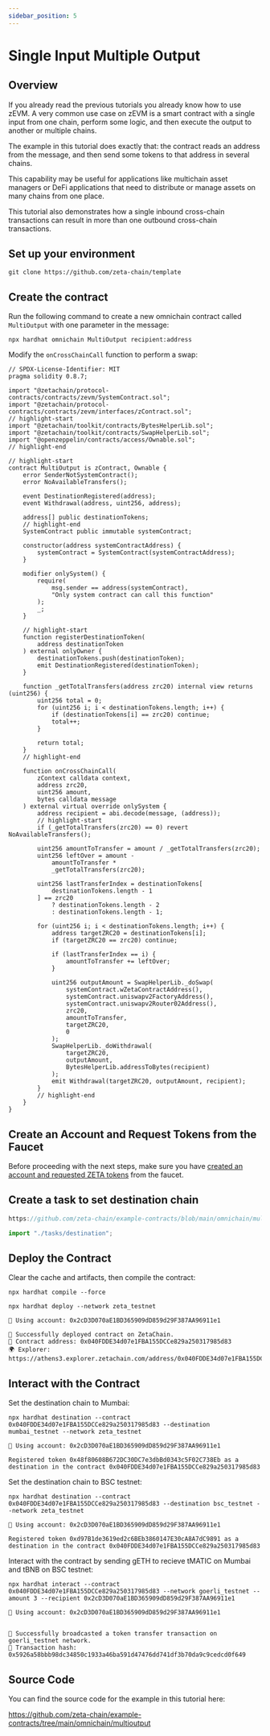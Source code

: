 ```yaml
---
sidebar_position: 5
---
```


# Single Input Multiple Output

## Overview

If you already read the previous tutorials you already know how to use zEVM. A
very common use case on zEVM is a smart contract with a single input from one
chain, perform some logic, and then execute the output to another or multiple
chains.

The example in this tutorial does exactly that: the contract reads an address
from the message, and then send some tokens to that address in several chains.

This capability may be useful for applications like multichain asset managers or
DeFi applications that need to distribute or manage assets on many chains from
one place.

This tutorial also demonstrates how a single inbound cross-chain transactions
can result in more than one outbound cross-chain transactions.

## Set up your environment

```
git clone https://github.com/zeta-chain/template
```

## Create the contract

Run the following command to create a new omnichain contract called
`MultiOutput` with one parameter in the message:

```
npx hardhat omnichain MultiOutput recipient:address
```

Modify the `onCrossChainCall` function to perform a swap:

```solidity title="contracts/MultiOutput.sol"
// SPDX-License-Identifier: MIT
pragma solidity 0.8.7;

import "@zetachain/protocol-contracts/contracts/zevm/SystemContract.sol";
import "@zetachain/protocol-contracts/contracts/zevm/interfaces/zContract.sol";
// highlight-start
import "@zetachain/toolkit/contracts/BytesHelperLib.sol";
import "@zetachain/toolkit/contracts/SwapHelperLib.sol";
import "@openzeppelin/contracts/access/Ownable.sol";
// highlight-end

// highlight-start
contract MultiOutput is zContract, Ownable {
    error SenderNotSystemContract();
    error NoAvailableTransfers();

    event DestinationRegistered(address);
    event Withdrawal(address, uint256, address);

    address[] public destinationTokens;
    // highlight-end
    SystemContract public immutable systemContract;

    constructor(address systemContractAddress) {
        systemContract = SystemContract(systemContractAddress);
    }

    modifier onlySystem() {
        require(
            msg.sender == address(systemContract),
            "Only system contract can call this function"
        );
        _;
    }

    // highlight-start
    function registerDestinationToken(
        address destinationToken
    ) external onlyOwner {
        destinationTokens.push(destinationToken);
        emit DestinationRegistered(destinationToken);
    }

    function _getTotalTransfers(address zrc20) internal view returns (uint256) {
        uint256 total = 0;
        for (uint256 i; i < destinationTokens.length; i++) {
            if (destinationTokens[i] == zrc20) continue;
            total++;
        }

        return total;
    }
    // highlight-end

    function onCrossChainCall(
        zContext calldata context,
        address zrc20,
        uint256 amount,
        bytes calldata message
    ) external virtual override onlySystem {
        address recipient = abi.decode(message, (address));
        // highlight-start
        if (_getTotalTransfers(zrc20) == 0) revert NoAvailableTransfers();

        uint256 amountToTransfer = amount / _getTotalTransfers(zrc20);
        uint256 leftOver = amount -
            amountToTransfer *
            _getTotalTransfers(zrc20);

        uint256 lastTransferIndex = destinationTokens[
            destinationTokens.length - 1
        ] == zrc20
            ? destinationTokens.length - 2
            : destinationTokens.length - 1;

        for (uint256 i; i < destinationTokens.length; i++) {
            address targetZRC20 = destinationTokens[i];
            if (targetZRC20 == zrc20) continue;

            if (lastTransferIndex == i) {
                amountToTransfer += leftOver;
            }

            uint256 outputAmount = SwapHelperLib._doSwap(
                systemContract.wZetaContractAddress(),
                systemContract.uniswapv2FactoryAddress(),
                systemContract.uniswapv2Router02Address(),
                zrc20,
                amountToTransfer,
                targetZRC20,
                0
            );
            SwapHelperLib._doWithdrawal(
                targetZRC20,
                outputAmount,
                BytesHelperLib.addressToBytes(recipient)
            );
            emit Withdrawal(targetZRC20, outputAmount, recipient);
        }
        // highlight-end
    }
}
```

## Create an Account and Request Tokens from the Faucet

Before proceeding with the next steps, make sure you have
[created an account and requested ZETA tokens](/developers/omnichain/tutorials/hello#create-an-account)
from the faucet.

## Create a task to set destination chain

```ts title="tasks/destination.ts" reference
https://github.com/zeta-chain/example-contracts/blob/main/omnichain/multioutput/tasks/destination.ts
```

```ts title="hardhat.config.ts"
import "./tasks/destination";
```

## Deploy the Contract

Clear the cache and artifacts, then compile the contract:

```
npx hardhat compile --force
```

```
npx hardhat deploy --network zeta_testnet
```

```
🔑 Using account: 0x2cD3D070aE1BD365909dD859d29F387AA96911e1

🚀 Successfully deployed contract on ZetaChain.
📜 Contract address: 0x040FDDE34d07e1FBA155DCCe829a250317985d83
🌍 Explorer: https://athens3.explorer.zetachain.com/address/0x040FDDE34d07e1FBA155DCCe829a250317985d83
```

## Interact with the Contract

Set the destination chain to Mumbai:

```
npx hardhat destination --contract 0x040FDDE34d07e1FBA155DCCe829a250317985d83 --destination mumbai_testnet --network zeta_testnet
```

```
🔑 Using account: 0x2cD3D070aE1BD365909dD859d29F387AA96911e1

Registered token 0x48f80608B672DC30DC7e3dbBd0343c5F02C738Eb as a destination in the contract 0x040FDDE34d07e1FBA155DCCe829a250317985d83
```

Set the destination chain to BSC testnet:

```
npx hardhat destination --contract 0x040FDDE34d07e1FBA155DCCe829a250317985d83 --destination bsc_testnet --network zeta_testnet
```

```
🔑 Using account: 0x2cD3D070aE1BD365909dD859d29F387AA96911e1

Registered token 0xd97B1de3619ed2c6BEb3860147E30cA8A7dC9891 as a destination in the contract 0x040FDDE34d07e1FBA155DCCe829a250317985d83
```

Interact with the contract by sending gETH to recieve tMATIC on Mumbai and tBNB
on BSC testnet:

```
npx hardhat interact --contract 0x040FDDE34d07e1FBA155DCCe829a250317985d83 --network goerli_testnet --amount 3 --recipient 0x2cD3D070aE1BD365909dD859d29F387AA96911e1
```

```
🔑 Using account: 0x2cD3D070aE1BD365909dD859d29F387AA96911e1


🚀 Successfully broadcasted a token transfer transaction on goerli_testnet network.
📝 Transaction hash: 0x5926a58bbb98dc34850c1933a46ba591d47476dd741df3b70da9c9cedcd0f649
```

## Source Code

You can find the source code for the example in this tutorial here:

https://github.com/zeta-chain/example-contracts/tree/main/omnichain/multioutput
